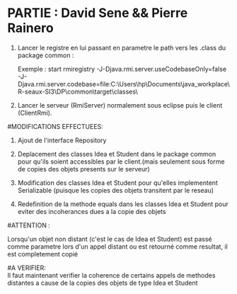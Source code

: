 # PARTIE : David Sene && Pierre Rainero

1. Lancer le registre en lui passant en parametre le path vers les .class du package common :  
	
	Exemple : start rmiregistry -J-Djava.rmi.server.useCodebaseOnly=false -J-Djava.rmi.server.codebase=file:C:\Users\hp\Documents\java_workplace\R-seaux-SI3\DP\common\target\classes\
	
	
2. Lancer le serveur (RmiServer) normalement sous eclipse puis le client (ClientRmi).    




#MODIFICATIONS EFFECTUEES:  

1. Ajout de l'interface Repository   

2. Deplacement des classes Idea et Student dans le package common pour qu'ils soient accessibles par le client.(mais seulement sous forme de copies des objets presents sur le serveur)  

3. Modification des  classes Idea et Student pour qu'elles implementent Serializable (puisque les copies des objets transitent par le reseau)  

4. Redefinition de la methode equals dans les classes Idea et Student pour eviter des incoherances dues a la copie des objets  
  
  
#ATTENTION :  

Lorsqu'un objet non distant (c'est le cas de Idea et Student) est passé comme parametre lors d'un appel distant ou est retourné comme resultat, il est completement copié    


#A VERIFIER:  
Il faut maintenant verifier la coherence de certains appels de methodes distantes a cause de la copies des objets de type Idea et Student  

